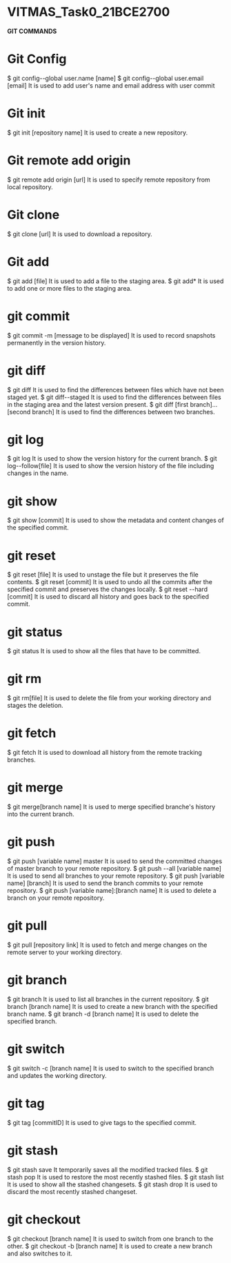 # VITMAS_Task0_21BCE2700

**GIT COMMANDS**

# Git Config
$ git config--global user.name [name]
$ git config--global user.email [email]
It is used to add user's name and email address with user commit

# Git init
$ git init [repository name]
It is used to create a new repository.

# Git remote add origin
$ git remote add origin [url]
It is used to specify remote repository from local repository.

# Git clone 
$ git clone [url]
It is used to download a repository.

# Git add
$ git add [file]
It is used to add a file to the staging area.
$ git add*
It is used to add one or more files to the staging area.

# git commit
$ git commit -m [message to be displayed]
It is used to record snapshots permanently in the version history.

# git diff
$ git diff
It is used to find the differences between files which have not been staged yet.
$ git diff--staged
It is used to find the differences between files in the staging area and the latest version present.
$ git diff [first branch]...[second branch]
It is used to find the differences between two branches.

# git log
$ git log
It is used to show the version history for the current branch.
$ git log--follow[file]
It is used to show the version history of the file including changes in the name.

# git show
$ git show [commit]
It is used to show the metadata and content changes of the specified commit.

# git reset
$ git reset [file]
It is used to unstage the file but it preserves the file contents.
$ git reset [commit]
It is used to undo all the commits after the specified commit and preserves the changes locally.
$ git reset --hard [commit]
It is used to discard all history and goes back to the specified commit.

# git status
$ git status
It is used to show all the files that have to be committed.

# git rm
$ git rm[file]
It is used to delete the file from your working directory and stages the deletion.

# git fetch
$ git fetch
It is used to download all history from the remote tracking branches.

# git merge
$ git merge[branch name]
It is used to merge specified branche's history into the current branch.

# git push
$ git push [variable name] master
It is used to send the committed changes of master branch to your remote repository.
$ git push --all [variable name]
It is used to send all branches to your remote repository.
$ git push [variable name] [branch]
It is used to send the branch commits to your remote repository.
$ git push [variable name]:[branch name]
It is used to delete a branch on your remote repository.

# git pull
$ git pull [repository link]
It is used to fetch and merge changes on the remote server to your working directory.

# git branch
$ git branch
It is used to list all branches in the current repository.
$ git branch [branch name]
It is used to create a new branch with the specified branch name.
$ git branch -d [branch name]
It is used to delete the specified branch.

# git switch
$ git switch -c [branch name]
It is used to switch to the specified branch and updates the working directory.

# git tag
$ git tag [commitID]
It is used to give tags to the specified commit.

# git stash
$ git stash save
It temporarily saves all the modified tracked files.
$ git stash pop
It is used to restore the most recently stashed files.
$ git stash list
It is used to show all the stashed changesets.
$ git stash drop
It is used to discard the most recently stashed changeset.

# git checkout
$ git checkout [branch name]
It is used to switch from one branch to the other.
$ git checkout -b [branch name]
It is used to create a new branch and also switches to it.

